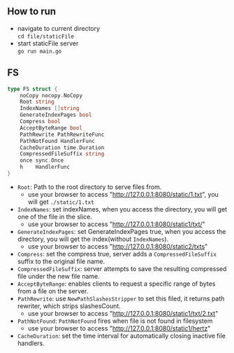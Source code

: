 ## How to run

* navigate to current directory  
  `cd file/staticFile`
* start staticFile server  
  `go run main.go`

## FS

```go
type FS struct {
    noCopy nocopy.NoCopy
    Root string
    IndexNames []string
    GenerateIndexPages bool
    Compress bool
    AcceptByteRange bool
    PathRewrite PathRewriteFunc
    PathNotFound HandlerFunc
    CacheDuration time.Duration
    CompressedFileSuffix string
    once sync.Once
	h    HandlerFunc
}
```

* `Root`: Path to the root directory to serve files from.
  * use your browser to access "http://127.0.0.1:8080/static/1.txt", you will get `./static/1.txt`
* `IndexNames`: set indexNames, when you access the directory, you will get one of the file in the slice.
  * use your browser to access "http://127.0.0.1:8080/static1/txt/"
* `GenerateIndexPages`: set GenerateIndexPages true, when you access the directory, you will get the index(without `IndexNames`).
  * use your browser to access "http://127.0.0.1:8080/static2/txts"
* `Compress`: set the compress true, server adds a `CompressedFileSuffix` suffix to the original file name.
* `CompressedFileSuffix`: server attempts to save the resulting compressed file under the new file name.
* `AcceptByteRange`: enables clients to request a specific range of bytes from a file on the server.
* `PathRewrite`: use `NewPathSlashesStripper` to set this filed, it returns path rewriter, which strips slashesCount.
  * use your browser to access "http://127.0.0.1:8080/static1/txt/2.txt"
* `PathNotFound`: `PathNotFound` fires when file is not found in filesystem
  * use your browser to access "http://127.0.0.1:8080/static1/hertz"
* `CacheDuration`: set the time interval for automatically closing inactive file handlers.
